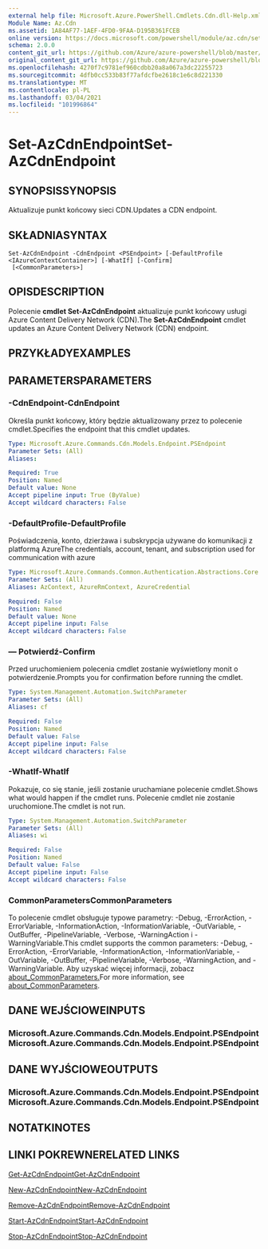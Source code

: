 ```yaml
---
external help file: Microsoft.Azure.PowerShell.Cmdlets.Cdn.dll-Help.xml
Module Name: Az.Cdn
ms.assetid: 1A84AF77-1AEF-4FD0-9FAA-D195B361FCEB
online version: https://docs.microsoft.com/powershell/module/az.cdn/set-azcdnendpoint
schema: 2.0.0
content_git_url: https://github.com/Azure/azure-powershell/blob/master/src/Cdn/Cdn/help/Set-AzCdnEndpoint.md
original_content_git_url: https://github.com/Azure/azure-powershell/blob/master/src/Cdn/Cdn/help/Set-AzCdnEndpoint.md
ms.openlocfilehash: 4270f7c9781ef960cdbb20a8a067a3dc22255723
ms.sourcegitcommit: 4dfb0cc533b83f77afdcfbe2618c1e6c8d221330
ms.translationtype: MT
ms.contentlocale: pl-PL
ms.lasthandoff: 03/04/2021
ms.locfileid: "101996864"
---
```

# <span data-ttu-id="1f2cb-101">Set-AzCdnEndpoint</span><span class="sxs-lookup"><span data-stu-id="1f2cb-101">Set-AzCdnEndpoint</span></span>

## <span data-ttu-id="1f2cb-102">SYNOPSIS</span><span class="sxs-lookup"><span data-stu-id="1f2cb-102">SYNOPSIS</span></span>
<span data-ttu-id="1f2cb-103">Aktualizuje punkt końcowy sieci CDN.</span><span class="sxs-lookup"><span data-stu-id="1f2cb-103">Updates a CDN endpoint.</span></span>

## <span data-ttu-id="1f2cb-104">SKŁADNIA</span><span class="sxs-lookup"><span data-stu-id="1f2cb-104">SYNTAX</span></span>

```
Set-AzCdnEndpoint -CdnEndpoint <PSEndpoint> [-DefaultProfile <IAzureContextContainer>] [-WhatIf] [-Confirm]
 [<CommonParameters>]
```

## <span data-ttu-id="1f2cb-105">OPIS</span><span class="sxs-lookup"><span data-stu-id="1f2cb-105">DESCRIPTION</span></span>
<span data-ttu-id="1f2cb-106">Polecenie **cmdlet Set-AzCdnEndpoint** aktualizuje punkt końcowy usługi Azure Content Delivery Network (CDN).</span><span class="sxs-lookup"><span data-stu-id="1f2cb-106">The **Set-AzCdnEndpoint** cmdlet updates an Azure Content Delivery Network (CDN) endpoint.</span></span>

## <span data-ttu-id="1f2cb-107">PRZYKŁADY</span><span class="sxs-lookup"><span data-stu-id="1f2cb-107">EXAMPLES</span></span>

## <span data-ttu-id="1f2cb-108">PARAMETERS</span><span class="sxs-lookup"><span data-stu-id="1f2cb-108">PARAMETERS</span></span>

### <span data-ttu-id="1f2cb-109">-CdnEndpoint</span><span class="sxs-lookup"><span data-stu-id="1f2cb-109">-CdnEndpoint</span></span>
<span data-ttu-id="1f2cb-110">Określa punkt końcowy, który będzie aktualizowany przez to polecenie cmdlet.</span><span class="sxs-lookup"><span data-stu-id="1f2cb-110">Specifies the endpoint that this cmdlet updates.</span></span>

```yaml
Type: Microsoft.Azure.Commands.Cdn.Models.Endpoint.PSEndpoint
Parameter Sets: (All)
Aliases:

Required: True
Position: Named
Default value: None
Accept pipeline input: True (ByValue)
Accept wildcard characters: False
```

### <span data-ttu-id="1f2cb-111">-DefaultProfile</span><span class="sxs-lookup"><span data-stu-id="1f2cb-111">-DefaultProfile</span></span>
<span data-ttu-id="1f2cb-112">Poświadczenia, konto, dzierżawa i subskrypcja używane do komunikacji z platformą Azure</span><span class="sxs-lookup"><span data-stu-id="1f2cb-112">The credentials, account, tenant, and subscription used for communication with azure</span></span>

```yaml
Type: Microsoft.Azure.Commands.Common.Authentication.Abstractions.Core.IAzureContextContainer
Parameter Sets: (All)
Aliases: AzContext, AzureRmContext, AzureCredential

Required: False
Position: Named
Default value: None
Accept pipeline input: False
Accept wildcard characters: False
```

### <span data-ttu-id="1f2cb-113">— Potwierdź</span><span class="sxs-lookup"><span data-stu-id="1f2cb-113">-Confirm</span></span>
<span data-ttu-id="1f2cb-114">Przed uruchomieniem polecenia cmdlet zostanie wyświetlony monit o potwierdzenie.</span><span class="sxs-lookup"><span data-stu-id="1f2cb-114">Prompts you for confirmation before running the cmdlet.</span></span>

```yaml
Type: System.Management.Automation.SwitchParameter
Parameter Sets: (All)
Aliases: cf

Required: False
Position: Named
Default value: False
Accept pipeline input: False
Accept wildcard characters: False
```

### <span data-ttu-id="1f2cb-115">-WhatIf</span><span class="sxs-lookup"><span data-stu-id="1f2cb-115">-WhatIf</span></span>
<span data-ttu-id="1f2cb-116">Pokazuje, co się stanie, jeśli zostanie uruchamiane polecenie cmdlet.</span><span class="sxs-lookup"><span data-stu-id="1f2cb-116">Shows what would happen if the cmdlet runs.</span></span>
<span data-ttu-id="1f2cb-117">Polecenie cmdlet nie zostanie uruchomione.</span><span class="sxs-lookup"><span data-stu-id="1f2cb-117">The cmdlet is not run.</span></span>

```yaml
Type: System.Management.Automation.SwitchParameter
Parameter Sets: (All)
Aliases: wi

Required: False
Position: Named
Default value: False
Accept pipeline input: False
Accept wildcard characters: False
```

### <span data-ttu-id="1f2cb-118">CommonParameters</span><span class="sxs-lookup"><span data-stu-id="1f2cb-118">CommonParameters</span></span>
<span data-ttu-id="1f2cb-119">To polecenie cmdlet obsługuje typowe parametry: -Debug, -ErrorAction, -ErrorVariable, -InformationAction, -InformationVariable, -OutVariable, -OutBuffer, -PipelineVariable, -Verbose, -WarningAction i -WarningVariable.</span><span class="sxs-lookup"><span data-stu-id="1f2cb-119">This cmdlet supports the common parameters: -Debug, -ErrorAction, -ErrorVariable, -InformationAction, -InformationVariable, -OutVariable, -OutBuffer, -PipelineVariable, -Verbose, -WarningAction, and -WarningVariable.</span></span> <span data-ttu-id="1f2cb-120">Aby uzyskać więcej informacji, zobacz [about_CommonParameters.](http://go.microsoft.com/fwlink/?LinkID=113216)</span><span class="sxs-lookup"><span data-stu-id="1f2cb-120">For more information, see [about_CommonParameters](http://go.microsoft.com/fwlink/?LinkID=113216).</span></span>

## <span data-ttu-id="1f2cb-121">DANE WEJŚCIOWE</span><span class="sxs-lookup"><span data-stu-id="1f2cb-121">INPUTS</span></span>

### <span data-ttu-id="1f2cb-122">Microsoft.Azure.Commands.Cdn.Models.Endpoint.PSEndpoint</span><span class="sxs-lookup"><span data-stu-id="1f2cb-122">Microsoft.Azure.Commands.Cdn.Models.Endpoint.PSEndpoint</span></span>

## <span data-ttu-id="1f2cb-123">DANE WYJŚCIOWE</span><span class="sxs-lookup"><span data-stu-id="1f2cb-123">OUTPUTS</span></span>

### <span data-ttu-id="1f2cb-124">Microsoft.Azure.Commands.Cdn.Models.Endpoint.PSEndpoint</span><span class="sxs-lookup"><span data-stu-id="1f2cb-124">Microsoft.Azure.Commands.Cdn.Models.Endpoint.PSEndpoint</span></span>

## <span data-ttu-id="1f2cb-125">NOTATKI</span><span class="sxs-lookup"><span data-stu-id="1f2cb-125">NOTES</span></span>

## <span data-ttu-id="1f2cb-126">LINKI POKREWNE</span><span class="sxs-lookup"><span data-stu-id="1f2cb-126">RELATED LINKS</span></span>

[<span data-ttu-id="1f2cb-127">Get-AzCdnEndpoint</span><span class="sxs-lookup"><span data-stu-id="1f2cb-127">Get-AzCdnEndpoint</span></span>](./Get-AzCdnEndpoint.md)

[<span data-ttu-id="1f2cb-128">New-AzCdnEndpoint</span><span class="sxs-lookup"><span data-stu-id="1f2cb-128">New-AzCdnEndpoint</span></span>](./New-AzCdnEndpoint.md)

[<span data-ttu-id="1f2cb-129">Remove-AzCdnEndpoint</span><span class="sxs-lookup"><span data-stu-id="1f2cb-129">Remove-AzCdnEndpoint</span></span>](./Remove-AzCdnEndpoint.md)

[<span data-ttu-id="1f2cb-130">Start-AzCdnEndpoint</span><span class="sxs-lookup"><span data-stu-id="1f2cb-130">Start-AzCdnEndpoint</span></span>](./Start-AzCdnEndpoint.md)

[<span data-ttu-id="1f2cb-131">Stop-AzCdnEndpoint</span><span class="sxs-lookup"><span data-stu-id="1f2cb-131">Stop-AzCdnEndpoint</span></span>](./Stop-AzCdnEndpoint.md)


